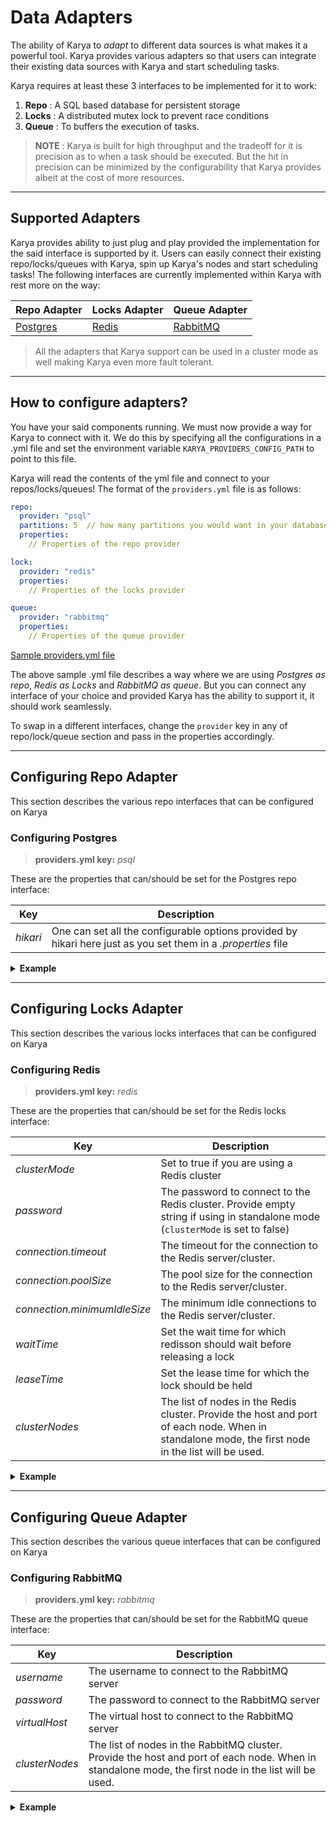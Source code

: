 # Data Adapters

The ability of Karya to _adapt_ to different data sources is what makes it a powerful tool. Karya provides various adapters so that users can integrate their existing data sources with Karya and start scheduling tasks.

Karya requires at least these 3 interfaces to be implemented for it to work:

1. **Repo** : A SQL based database for persistent storage
2. **Locks** : A distributed mutex lock to prevent race conditions
3. **Queue** : To buffers the execution of tasks.

> **NOTE** : Karya is built for high throughput and the tradeoff for it is precision as to when a task should be
> executed. But the hit in precision can be minimized by the configurability that Karya provides albeit at the cost of
> more resources.

---

## Supported Adapters

Karya provides ability to just plug and play provided the implementation for the said interface is supported by it.
Users can easily connect their existing repo/locks/queues with Karya, spin up Karya's nodes and start scheduling tasks!
The following interfaces are currently implemented within Karya with rest more on the way:

| Repo Adapter                            | Locks Adapter              | Queue Adapter                         |
|-----------------------------------------|----------------------------|---------------------------------------|
| [Postgres](https://www.postgresql.org/) | [Redis](https://redis.io/) | [RabbitMQ](https://www.rabbitmq.com/) |

> All the adapters that Karya support can be used in a cluster mode as well making Karya even more fault tolerant.
---

## How to configure adapters?

You have your said components running. We must now provide a way for Karya to connect with it. We do this by specifying
all the configurations in a .yml file and set the environment variable `KARYA_PROVIDERS_CONFIG_PATH` to point to this
file.

Karya will read the contents of the yml file and connect to your repos/locks/queues! The format of the `providers.yml`
file is as follows:

```yml
repo:
  provider: "psql"
  partitions: 5  // how many partitions you would want in your database. Usefull when the throughput is high
  properties:
    // Properties of the repo provider

lock:
  provider: "redis"
  properties:
    // Properties of the locks provider

queue:
  provider: "rabbitmq"
  properties:
    // Properties of the queue provider
```

[Sample providers.yml file](../../configs/providers.yml)

The above sample .yml file describes a way where we are using *Postgres as repo*, *Redis as Locks* and *RabbitMQ as
queue*. But you can connect any interface of your choice and provided Karya has the ability to support it, it should
work seamlessly.

To swap in a different interfaces, change the `provider` key in any of repo/lock/queue section and pass in the
properties accordingly.

---

## Configuring Repo Adapter

This section describes the various repo interfaces that can be configured on Karya

### Configuring Postgres

> **providers.yml key:** *psql*

These are the properties that can/should be set for the Postgres repo interface:

| Key      | Description                                                                                                   |
|----------|---------------------------------------------------------------------------------------------------------------|
| *hikari* | One can set all the configurable options provided by hikari here just as you set them in a *.properties* file |

<details>
<summary><strong>Example</strong></summary>

> *Note* : Configure the `datasource.url` accordingly to connect to a cluster of databases. The `loadBalanceStrategy` will pick the node with the best response time. If want to use in standalone mode, just provide the url of the database.

```yml
repo:
  provider: "psql"
  partitions: 5
  properties:
    hikari:
      dataSourceClassName: "org.postgresql.ds.PGSimpleDataSource"
      dataSource.user: "karya"
      dataSource.password: "karya"
      dataSource.databaseName: "karya"
      dataSource.url: "jdbc:postgresql://localhost:5432,localhost:5433/karya?loadBalanceStrategy=bestResponse"
      maximumPoolSize: 10
      connectionTimeout: 5000
```

</details>

---

## Configuring Locks Adapter

This section describes the various locks interfaces that can be configured on Karya

### Configuring Redis

> **providers.yml key:** *redis*

These are the properties that can/should be set for the Redis locks interface:

| Key           | Description                                                                                                                    |
|---------------|--------------------------------------------------------------------------------------------------------------------------------|
| *clusterMode* | Set to true if you are using a Redis cluster                                                                                   |
| *password*    | The password to connect to the Redis cluster. Provide empty string if using in standalone mode (`clusterMode` is set to false) |
| *connection.timeout* | The timeout for the connection to the Redis server/cluster.                                                                    |
| *connection.poolSize* | The pool size for the connection to the Redis server/cluster.                                                                  |
| *connection.minimumIdleSize* | The minimum idle connections to the Redis server/cluster.                                                                      |
| *waitTime*    | Set the wait time for which redisson should wait before releasing a lock                                                       |
| *leaseTime*   | Set the lease time for which the lock should be held                                                                           |
| *clusterNodes* | The list of nodes in the Redis cluster. Provide the host and port of each node. When in standalone mode, the first node in the list will be used. |

<details>
<summary><strong>Example</strong></summary>

```yml
lock:
  provider: "redis"
  properties:
    clusterMode: true
    password: karya
    waitTime: 1000
    leaseTime: 5000
    connection.timeout: 5000
    connection.poolSize: 5
    connection.minimumIdleSize: 2
    clusterNodes:
      - "redis://localhost:7001"
      - "redis://localhost:7002"
      - "redis://localhost:7003"
```

</details>

---

## Configuring Queue Adapter

This section describes the various queue interfaces that can be configured on Karya

### Configuring RabbitMQ

> **providers.yml key:** *rabbitmq*

These are the properties that can/should be set for the RabbitMQ queue interface:

| Key            | Description                                                                 |
|----------------|-----------------------------------------------------------------------------|
| *username*     | The username to connect to the RabbitMQ server                               |
| *password*     | The password to connect to the RabbitMQ server                               |
| *virtualHost*  | The virtual host to connect to the RabbitMQ server                          |
| *clusterNodes* | The list of nodes in the RabbitMQ cluster. Provide the host and port of each node. When in standalone mode, the first node in the list will be used. |

<details>

<summary><strong>Example</strong></summary>

> *Note* : Configure the `clusterNodes` accordingly to connect to a cluster of RabbitMQ servers. If want to use in standalone mode, just provide the url of the RabbitMQ server.

```yml
queue:
  provider: "rabbitmq"
  properties:
    username: "karya"
    password: "karya"
    virtualHost: "/"
    clusterNodes:
      - "localhost:5672"
      - "localhost:5673"
```

</details>

